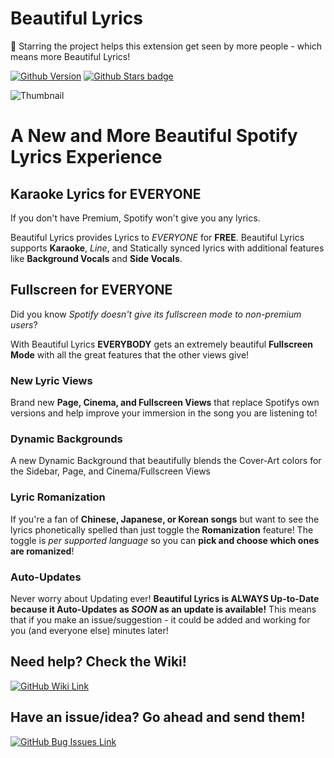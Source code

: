 # Beautiful Lyrics
🌟 Starring the project helps this extension get seen by more people - which means more Beautiful Lyrics! 

[![Github Version](https://img.shields.io/github/v/release/surfbryce/beautiful-lyrics)](https://github.com/surfbryce/beautiful-lyrics/) [![Github Stars badge](https://img.shields.io/github/stars/surfbryce/beautiful-lyrics?style=social)](https://github.com/surfbryce/beautiful-lyrics/)

![Thumbnail](./previews/thumbnail.gif)
# A New and More Beautiful Spotify Lyrics Experience

## Karaoke Lyrics for EVERYONE
If you don't have Premium, Spotify won't give you any lyrics.

Beautiful Lyrics provides Lyrics to _EVERYONE_ for **FREE**.
Beautiful Lyrics supports **Karaoke**, _Line_, and Statically synced lyrics with
additional features like **Background Vocals** and **Side Vocals**.

## Fullscreen for EVERYONE
Did you know _Spotify doesn't give its fullscreen mode to non-premium users_?

With Beautiful Lyrics **EVERYBODY** gets an extremely beautiful **Fullscreen Mode** with all the great features that the other views give!

### New Lyric Views
Brand new **Page, Cinema, and Fullscreen Views** that replace Spotifys own
versions and help improve your immersion in the song you are listening to!

### Dynamic Backgrounds
A new Dynamic Background that beautifully blends the Cover-Art colors for the Sidebar, Page, and Cinema/Fullscreen Views

### Lyric Romanization
If you're a fan of **Chinese, Japanese, or Korean songs** but want to see the lyrics phonetically spelled than just toggle the **Romanization** feature! The toggle is *per supported language* so you can **pick and choose which ones are romanized**!

### Auto-Updates
Never worry about Updating ever! **Beautiful Lyrics is ALWAYS Up-to-Date because it Auto-Updates as _SOON_ as an update is available!** This means that if you make an issue/suggestion - it could be added and working for you (and everyone else) minutes later!

## Need help? Check the Wiki!
[![GitHub Wiki Link](https://img.shields.io/badge/wiki-documentation-forestgreen)](https://github.com/surfbryce/beautiful-lyrics/wiki)

## Have an issue/idea? Go ahead and send them!
[![GitHub Bug Issues Link](https://img.shields.io/github/issues/surfbryce/beautiful-lyrics/bug)](https://github.com/surfbryce/beautiful-lyrics/issues)